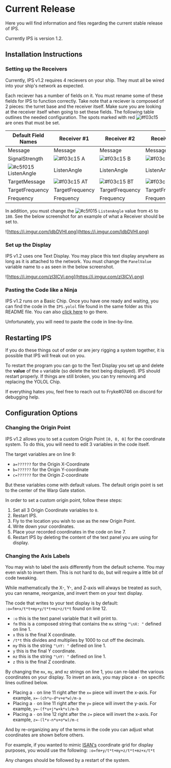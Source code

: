 # Current Release

Here you will find information and files regarding the current stable release of IPS.

Currently IPS is version 1.2.

## Installation Instructions

### Setting up the Receivers

Currently, IPS v1.2 requires 4 recievers on your ship. They must all be wired into your ship's network as expected.

Each reciever has a number of fields on it. You must rename some of these fields for IPS to function correctly. Take note that a reciever is composed of 2 pieces: the turret base and the receiver itself. Make sure you are looking at the receiver itself when going to set these fields. The following table outlines the needed configuration. The spots marked with red ![#f03c15](https://via.placeholder.com/15/f03c15/000000?text=+) are ones that must be set.

Default Field Names | Receiver #1 | Receiver #2 | Receiver #3 | Receiver #4
--------------------|-------------|-------------|-------------|-------------
Message | Message | Message | Message | Message | 
SignalStrength | ![#f03c15](https://via.placeholder.com/15/f03c15/000000?text=+) A | ![#f03c15](https://via.placeholder.com/15/f03c15/000000?text=+) B | ![#f03c15](https://via.placeholder.com/15/f03c15/000000?text=+) C | ![#f03c15](https://via.placeholder.com/15/f03c15/000000?text=+) D
![#c5f015](https://via.placeholder.com/15/c5f015/000000?text=+) ListenAngle | ListenAngle | ListenAngle | ListenAngle | ListenAngle | 
TargetMessage | ![#f03c15](https://via.placeholder.com/15/f03c15/000000?text=+) AT | ![#f03c15](https://via.placeholder.com/15/f03c15/000000?text=+) BT | ![#f03c15](https://via.placeholder.com/15/f03c15/000000?text=+) CT | ![#f03c15](https://via.placeholder.com/15/f03c15/000000?text=+) DT
TargetFrequency | TargetFrequency | TargetFrequency | TargetFrequency | TargetFrequency | 
Frequency | Frequency | Frequency | Frequency | Frequency | 

In addition, you must change the ![#c5f015](https://via.placeholder.com/15/c5f015/000000?text=+) `ListenAngle` value from `45` to `180`.
See the below screenshot for an example of what a Receiver should be set to.

![https://i.imgur.com/IdbDVHI.png](https://i.imgur.com/IdbDVHI.png)

### Set up the Display

IPS v1.2 uses one Text Display. You may place this text display anywhere as long as it is attached to the network. You must change the `PanelValue` variable name to `o` as seen in the below screenshot.

![https://i.imgur.com/zl3ICVi.png](https://i.imgur.com/zl3ICVi.png)

### Pasting the Code like a Ninja

IPS v1.2 runs on a Basic Chip. Once you have one ready and waiting, you can find the code in the `IPS.yolol` file found in the same folder as this README file. You can also [click here](https://github.com/Tmktahu/IPS/blob/main/CurrentRelease/IPS.yolol) to go there.

Unfortunately, you will need to paste the code in line-by-line.

## Restarting IPS

If you do these things out of order or are jery rigging a system together, it is possible that IPS will freak out on you.

To restart the program you can go to the Text Display you set up and delete the **value** of the `o` variable (so delete the text being displayed). IPS should restart properly. If things are still broken, you can try removing and replacing the YOLOL Chip.

If everything hates you, feel free to reach out to Fryke#0746 on discord for debugging help.

## Configuration Options

### Changing the Origin Point

IPS v1.2 allows you to set a custom Origin Point `[0, 0, 0]` for the coordinate system. To do this, you will need to edit 3 variables in the code itself.

The target variables are on line 9:

- `a=??????` for the Origin X-Coordinate
- `b=??????` for the Origin Y-coordinate
- `c=??????` for the Origin Z-coordinate

But these variables come with default values. The default origin point is set to the center of the Warp Gate station.

In order to set a custom origin point, follow these steps:

1. Set all 3 Origin Coordinate variables to `0`.
2. Restart IPS.
3. Fly to the location you wish to use as the new Origin Point.
4. Write down your coordinates.
5. Place your recorded coordinates in the code on line 7.
6. Restart IPS by deleting the content of the text panel you are using for display.

### Changing the Axis Labels

You may wish to label the axis differently from the default scheme. You may even wish to invert them. This is not hard to do, but will require a little bit of code tweaking.

While mathematically the X-, Y-, and Z-axis will always be treated as such, you can rename, reorganize, and invert them on your text display.

The code that writes to your text display is by default:
`:o=fm+x/t*t+my+y/t*t+mz+z/t*t` found on line 12.

- `:o` this is the text panel variable that it will print to.
- `fm` this is a composed string that contains the `mx` string `"\nX: "` defined on line 1.
- `x` this is the final X coordinate.
- `/t*t` this divides and multiplies by 1000 to cut off the decimals.
- `my` this is the string `"\nY: "` defined on line 1.
- `y` this is the final Y coordinate.
- `mz` this is the string `"\nY: "` defined on line 1.
- `z` this is the final Z coordinate.

By changing the `mx`, `my`, and `mz` strings on line 1, you can re-label the various coordinates on your display.
To invert an axis, you may place a `-` on specific lines outlined below.

- Placing a `-` on line 11 right after the `x=` piece will invert the x-axis. For example, `x=-(ch*u-d*v+e*w)/m-a`
- Placing a `-` on line 11 right after the `y=` piece will invert the y-axis. For example, `y=-(f*u+j*w+k*v)/m-b`
- Placing a `-` on line 12 right after the `z=` piece will invert the x-axis. For example, `z=-(l*v-n*u+o*w)/m-c`

And by re-organizing any of the terms in the code you can adjust what coordinates are shown before others.

For example, if you wanted to mimic [ISAN's](https://github.com/Collective-SB/ISAN) coordinate grid for display purposes, you would use the following:
`:o=fm+y/t*t+my+z/t*t+mz+x/t*t`

Any changes should be followed by a restart of the system.
